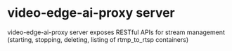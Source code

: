 # video-edge-ai-proxy server

video-edge-ai-proxy server exposes RESTful APIs for stream management (starting, stopping, deleting, listing of rtmp_to_rtsp containers)